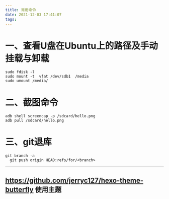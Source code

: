 ```yaml
---
title: 常用命令
date: 2021-12-03 17:41:07
tags:
---
```

# 一、查看U盘在Ubuntu上的路径及手动挂载与卸载

	sudo fdisk -l
	sudo mount -t  vfat /dev/sdb1  /media
	sudo umount /media/


# 二、截图命令

    adb shell screencap -p /sdcard/hello.png
    adb pull /sdcard/hello.png

# 三、git退库

    git branch -a
	  git push origin HEAD:refs/for/<branch>
		
---
   https://github.com/jerryc127/hexo-theme-butterfly     使用主题
---

